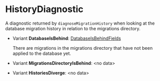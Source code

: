 # HistoryDiagnostic

A diagnostic returned by `diagnoseMigrationHistory` when looking at the
database migration history in relation to the migrations directory.


- Variant __DatabaseIsBehind__: [DatabaseIsBehindFields](../shapes/DatabaseIsBehindFields.md)

  There are migrations in the migrations directory that have not been  applied to the database yet.

- Variant __MigrationsDirectoryIsBehind__: &lt;no data&gt;

- Variant __HistoriesDiverge__: &lt;no data&gt;

